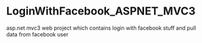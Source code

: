 LoginWithFacebook_ASPNET_MVC3
=============================

asp.net mvc3 web project which contains login with facebook stuff and pull data from facebook user